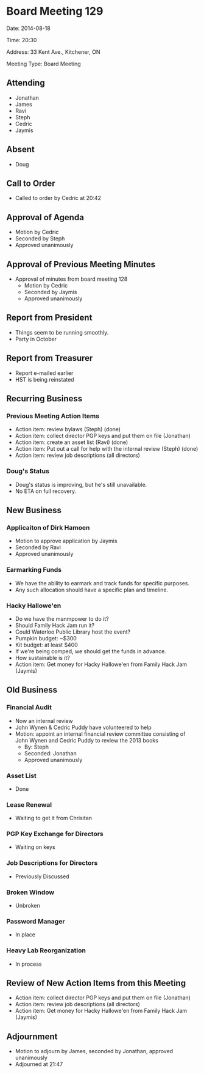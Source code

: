 # Board Meeting 129

Date: 2014-08-18

Time: 20:30

Address: 33 Kent Ave., Kitchener, ON

Meeting Type: Board Meeting

## Attending
* Jonathan
* James
* Ravi
* Steph
* Cedric
* Jaymis

## Absent
* Doug

## Call to Order
* Called to order by Cedric at 20:42

## Approval of Agenda
* Motion by Cedric
* Seconded by Steph
* Approved unanimously

## Approval of Previous Meeting Minutes
* Approval of minutes from board meeting 128
    * Motion by Cedric
    * Seconded by Jaymis
    * Approved unanimously

## Report from President
* Things seem to be running smoothly.
* Party in October

## Report from Treasurer
* Report e-mailed earlier
* HST is being reinstated

## Recurring Business

### Previous Meeting Action Items
* Action item: review bylaws (Steph) (done)
* Action item: collect director PGP keys and put them on file (Jonathan)
* Action item: create an asset list (Ravi) (done)
* Action item: Put out a call for help with the internal review (Steph) (done)
* Action item: review job descriptions (all directors)

### Doug's Status
* Doug's status is improving, but he's still unavailable.
* No ETA on full recovery.

## New Business

### Applicaiton of Dirk Hamoen
* Motion to approve application by Jaymis
* Seconded by Ravi
* Approved unanimously

### Earmarking Funds
* We have the ability to earmark and track funds for specific purposes.
* Any such allocation should have a specific plan and timeline.

### Hacky Hallowe'en
* Do we have the manmpower to do it?
* Should Family Hack Jam run it?
* Could Waterloo Public Library host the event?
* Pumpkin budget: ~$300
* Kit budget: at least $400
* If we're being comped, we should get the funds in advance.
* How sustainable is it?
* Action item: Get money for Hacky Hallowe'en from Family Hack Jam (Jaymis)

## Old Business

### Financial Audit
* Now an internal review
* John Wynen & Cedric Puddy have volunteered to help
* Motion: appoint an internal financial review committee consisting of John Wynen and Cedric Puddy to review the 2013 books
    * By: Steph
    * Seconded: Jonathan
    * Approved unanimously

### Asset List
* Done

### Lease Renewal
* Waiting to get it from Chrisitan

### PGP Key Exchange for Directors
* Waiting on keys

### Job Descriptions for Directors
* Previously Discussed

### Broken Window
* Unbroken

### Password Manager
* In place

### Heavy Lab Reorganization
* In process

## Review of New Action Items from this Meeting
* Action item: collect director PGP keys and put them on file (Jonathan)
* Action item: review job descriptions (all directors)
* Action item: Get money for Hacky Hallowe'en from Family Hack Jam (Jaymis)

## Adjournment
* Motion to adjourn by James, seconded by Jonathan, approved unanimously
* Adjourned at 21:47

